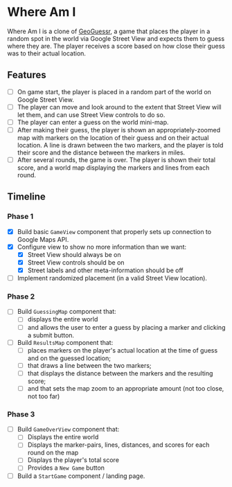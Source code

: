 # Where Am I

Where Am I is a clone of [GeoGuessr](https://geoguessr.com/), a game that places the player in a random spot in the world via Google Street View and expects them to guess where they are. The player receives a score based on how close their guess was to their actual location.

## Features

 - [ ] On game start, the player is placed in a random part of the world on Google Street View.
 - [ ] The player can move and look around to the extent that Street View will let them, and can use Street View controls to do so.
 - [ ] The player can enter a guess on the world mini-map.
 - [ ] After making their guess, the player is shown an appropriately-zoomed map with markers on the location of their guess and on their actual location. A line is drawn between the two markers, and the player is told their score and the distance between the markers in miles.
 - [ ] After several rounds, the game is over. The player is shown their total score, and a world map displaying the markers and lines from each round.

## Timeline

### Phase 1

- [x] Build basic `GameView` component that properly sets up connection to Google Maps API.
- [x] Configure view to show no more information than we want:
  - [x] Street View should always be on
  - [x] Street View controls should be on
  - [x] Street labels and other meta-information should be off
- [ ] Implement randomized placement (in a valid Street View location).

### Phase 2

- [ ] Build `GuessingMap` component that:
  - [ ] displays the entire world
  - [ ] and allows the user to enter a guess by placing a marker and clicking a submit button.
- [ ] Build `ResultsMap` component that:
  - [ ] places markers on the player's actual location at the time of guess and on the guessed location;
  - [ ] that draws a line between the two markers;
  - [ ] that displays the distance between the markers and the resulting score;
  - [ ] and that sets the map zoom to an appropriate amount (not too close, not too far)

### Phase 3

- [ ] Build `GameOverView` component that:
  - [ ] Displays the entire world
  - [ ] Displays the marker-pairs, lines, distances, and scores for each round on the map
  - [ ] Displays the player's total score
  - [ ] Provides a `New Game` button
- [ ] Build a `StartGame` component / landing page.

